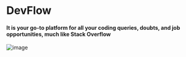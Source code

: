 # DevFlow
#### It is your go-to platform for all your coding queries, doubts, and job opportunities, much like Stack Overflow

![image](https://github.com/tanwarAalok/DevFlow/assets/78805153/bee6e4fd-0c08-43f0-a56d-65ae7d203c3e)

 
